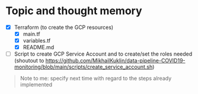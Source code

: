 # Topic and thought memory

- [x] Terraform (to create the GCP resources)
    - [x] main.tf <br>
    - [x] variables.tf <br>
    - [x] README.md <br>
- [ ] Script to create GCP Service Account and to create/set the roles needed (shoutout to https://github.com/MikhailKuklin/data-pipeline-COVID19-monitoring/blob/main/scripts/create_service_account.sh)

> Note to me: specify next time with regard to the steps already implemented